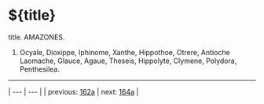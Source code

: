 # ${title}

title. AMAZONES.



1. Ocyale, Dioxippe, Iphinome, Xanthe, Hippothoe, Otrere, Antioche Laomache, Glauce, Agaue, Theseis, Hippolyte, Clymene, Polydora, Penthesilea.



---

| --- | --- |
| previous: [162a](../162a/) | next: [164a](../164a/) |